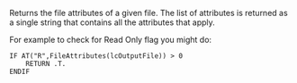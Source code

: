 ﻿Returns the file attributes of a given file. The list of attributes is returned as a single string that contains all the attributes that apply.

For example to check for Read Only flag you might do:

```foxpro
IF AT("R",FileAttributes(lcOutputFile)) > 0 
	RETURN .T.
ENDIF
```